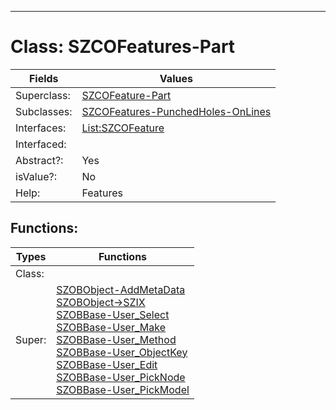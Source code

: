 ---------

# Class:	SZCOFeatures-Part

| Fields | Values |
| --------- | --------- |
| Superclass: | [SZCOFeature-Part](SZCOFeature-Part.html) |
| Subclasses: | [SZCOFeatures-PunchedHoles-OnLines](SZCOFeatures-PunchedHoles-OnLines.html) |
| Interfaces: | [List:SZCOFeature](List:SZCOFeature.html) |
| Interfaced: |  |
| Abstract?: | Yes |
| isValue?: | No |
| Help: | Features |


## Functions:

| Types | Functions |
| --------- | --------- |
| Class: |  |
| Super: | [SZOBObject-AddMetaData](SZOBObject.html) <br> [SZOBObject->SZIX](SZOBObject.html) <br> [SZOBBase-User_Select](SZOBBase.html) <br> [SZOBBase-User_Make](SZOBBase.html) <br> [SZOBBase-User_Method](SZOBBase.html) <br> [SZOBBase-User_ObjectKey](SZOBBase.html) <br> [SZOBBase-User_Edit](SZOBBase.html) <br> [SZOBBase-User_PickNode](SZOBBase.html) <br> [SZOBBase-User_PickModel](SZOBBase.html) |


